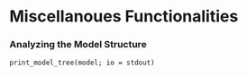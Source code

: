 # Miscellanoues Functionalities

### Analyzing the Model Structure

```@docs
print_model_tree(model; io = stdout)
```
